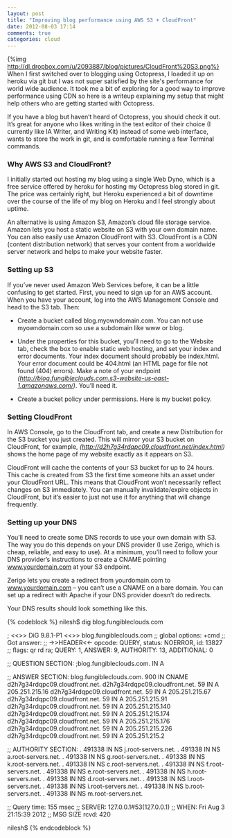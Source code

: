 ```yaml
---
layout: post
title: "Improving blog performance using AWS S3 + CloudFront"
date: 2012-08-03 17:14
comments: true
categories: cloud
---
```

{%img http://dl.dropbox.com/u/2093887/blog/pictures/CloudFront%20S3.png%}
When I first switched over to blogging using Octopress, I loaded it up on heroku via git but I was not super satisfied by the site's performance for world wide audience. It took me a bit of exploring for a good way to improve performance using CDN so here is a writeup explaining my setup that might help others who are getting started with Octopress.

If you have a blog but haven’t heard of Octopress, you should check it out. It’s great for anyone who likes writing in the text editor of their choice (I currently like IA Writer, and Writing Kit) instead of some web interface, wants to store the work in git, and is comfortable running a few Terminal commands.

### Why AWS S3 and CloudFront?
I initially started out hosting my blog using a single Web Dyno, which is a free service offered by heroku for hosting my Octopress blog stored in git. The price was certainly right, but Heroku experienced a bit of downtime over the course of the life of my blog on Heroku and I feel strongly about uptime.

An alternative is using Amazon S3, Amazon’s cloud file storage service. Amazon lets you host a static website on S3 with your own domain name. You can also easily use Amazon CloudFront with S3. CloudFront is a CDN (content distribution network) that serves your content from a worldwide server network and helps to make your website faster.

### Setting up S3
If you’ve never used Amazon Web Services before, it can be a little confusing to get started. First, you need to sign up for an AWS account. When you have your account, log into the AWS Management Console and head to the S3 tab. Then:

* Create a bucket called blog.myowndomain.com. You can not use myowndomain.com so use a subdomain like www or blog.

* Under the properties for this bucket, you’ll need to go to the Website tab, check the box to enable static web hosting, and set your index and error documents. Your index document should probably be index.html. Your error document could be 404.html (an HTML page for file not found (404) errors). Make a note of your endpoint *(http://blog.fungibleclouds.com.s3-website-us-east-1.amazonaws.com/)*. You’ll need it.
* Create a bucket policy under permissions. Here is my bucket policy. <script src="https://gist.github.com/3252025.js"> </script>

### Setting CloudFront
In AWS Console, go to the CloudFront tab, and create a new Distribution for the S3 bucket you just created. This will mirror your S3 bucket on CloudFront, for example, *(http://d2h7g34rdqpc09.cloudfront.net/index.html)* shows the home page of my website exactly as it appears on S3.

CloudFront will cache the contents of your S3 bucket for up to 24 hours. This cache is created from S3 the first time someone hits an asset under your CloudFront URL. This means that CloudFront won’t necessarily reflect changes on S3 immediately. You can manually invalidate/expire objects in CloudFront, but it’s easier to just not use it for anything that will change frequently.

### Setting up your DNS
You’ll need to create some DNS records to use your own domain with S3. The way you do this depends on your DNS provider (I use Zerigo, which is cheap, reliable, and easy to use). At a minimum, you’ll need to follow your DNS provider’s instructions to create a CNAME pointing www.yourdomain.com at your S3 endpoint.

Zerigo lets you create a redirect from yourdomain.com to www.yourdomain.com – you can’t use a CNAME on a bare domain. You can set up a redirect with Apache if your DNS provider doesn’t do redirects.

Your DNS results should look something like this.

{% codeblock %}
nilesh$ dig blog.fungibleclouds.com

; <<>> DiG 9.8.1-P1 <<>> blog.fungibleclouds.com
;; global options: +cmd
;; Got answer:
;; ->>HEADER<<- opcode: QUERY, status: NOERROR, id: 13827
;; flags: qr rd ra; QUERY: 1, ANSWER: 9, AUTHORITY: 13, ADDITIONAL: 0

;; QUESTION SECTION:
;blog.fungibleclouds.com.	IN	A

;; ANSWER SECTION:
blog.fungibleclouds.com. 900	IN	CNAME	d2h7g34rdqpc09.cloudfront.net.
d2h7g34rdqpc09.cloudfront.net. 59 IN	A	205.251.215.16
d2h7g34rdqpc09.cloudfront.net. 59 IN	A	205.251.215.67
d2h7g34rdqpc09.cloudfront.net. 59 IN	A	205.251.215.91
d2h7g34rdqpc09.cloudfront.net. 59 IN	A	205.251.215.140
d2h7g34rdqpc09.cloudfront.net. 59 IN	A	205.251.215.174
d2h7g34rdqpc09.cloudfront.net. 59 IN	A	205.251.215.176
d2h7g34rdqpc09.cloudfront.net. 59 IN	A	205.251.215.226
d2h7g34rdqpc09.cloudfront.net. 59 IN	A	205.251.215.2

;; AUTHORITY SECTION:
.			491338	IN	NS	j.root-servers.net.
.			491338	IN	NS	a.root-servers.net.
.			491338	IN	NS	g.root-servers.net.
.			491338	IN	NS	k.root-servers.net.
.			491338	IN	NS	c.root-servers.net.
.			491338	IN	NS	f.root-servers.net.
.			491338	IN	NS	e.root-servers.net.
.			491338	IN	NS	h.root-servers.net.
.			491338	IN	NS	d.root-servers.net.
.			491338	IN	NS	l.root-servers.net.
.			491338	IN	NS	i.root-servers.net.
.			491338	IN	NS	b.root-servers.net.
.			491338	IN	NS	m.root-servers.net.

;; Query time: 155 msec
;; SERVER: 127.0.0.1#53(127.0.0.1)
;; WHEN: Fri Aug  3 21:15:39 2012
;; MSG SIZE  rcvd: 420

nilesh$ 
{% endcodeblock %}